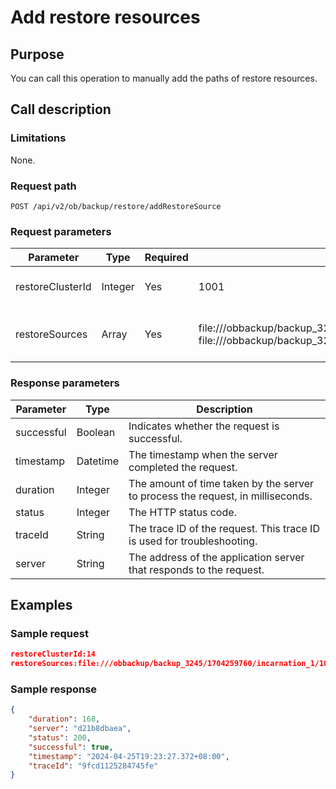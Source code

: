 # Add restore resources

## Purpose

You can call this operation to manually add the paths of restore resources.

## Call description

### Limitations

None.

### Request path

`POST /api/v2/ob/backup/restore/addRestoreSource`

### Request parameters

| Parameter | Type | Required | Example value | Description |
| ----- | ----- | ----- | ----- | ----- |
| restoreClusterId | Integer | Yes | 1001 | The ID of the cluster to restore.  |
| restoreSources | Array | Yes | file:///obbackup/backup_3245/1704259760/incarnation_1/1002/data/backup_set_24_full_20240406, file:///obbackup/backup_3245/1704259760/incarnation_1/1002/clog/6_38_20240405 | The set of paths of restore resources.  |

### Response parameters

| Parameter | Type | Description |
| ----- | ----- | ----- |
| successful | Boolean | Indicates whether the request is successful.  |
| timestamp | Datetime | The timestamp when the server completed the request.  |
| duration | Integer | The amount of time taken by the server to process the request, in milliseconds.  |
| status | Integer | The HTTP status code.  |
| traceId | String | The trace ID of the request. This trace ID is used for troubleshooting.  |
| server | String | The address of the application server that responds to the request.  |

## Examples

### Sample request

```json
restoreClusterId:14
restoreSources:file:///obbackup/backup_3245/1704259760/incarnation_1/1002/data/backup_set_24_full_20240406, file:///obbackup/backup_3245/1704259760/incarnation_1/1002/clog/6_38_20240405
```

### Sample response

```json
{
    "duration": 168,
    "server": "d21b8dbaea",
    "status": 200,
    "successful": true,
    "timestamp": "2024-04-25T19:23:27.372+08:00",
    "traceId": "9fcd1125284745fe"
}
```
